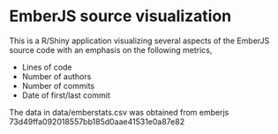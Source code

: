 EmberJS source visualization
============================


This is a R/Shiny application visualizing several aspects of the EmberJS source
code with an emphasis on the following metrics,

  - Lines of code
  - Number of authors
  - Number of commits
  - Date of first/last commit

The data in data/emberstats.csv was obtained from emberjs 73d49ffa092018557bb185d0aae41531e0a87e82

